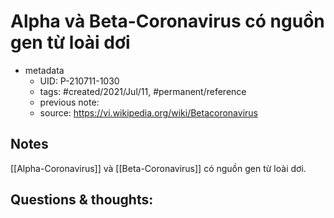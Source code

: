 # Alpha và Beta-Coronavirus có nguồn gen từ loài dơi

- metadata
	- UID: P-210711-1030
	- tags: #created/2021/Jul/11, #permanent/reference
	- previous note: 
	- source: https://vi.wikipedia.org/wiki/Betacoronavirus

## Notes
[[Alpha-Coronavirus]] và [[Beta-Coronavirus]] có nguồn gen từ loài dơi.

## Questions & thoughts:

